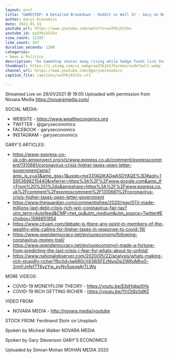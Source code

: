 ```yaml
---
layout: post
title: "GAMESTOP: A Detailed Breakdown - Reddit vs Wall St - Gary on Novara Media with Micheal Walker"
author: Garys Economics
date: 2021-01-31
youtube_url: https://www.youtube.com/watch?v=ua3YbjkSJSo
youtube_id: ua3YbjkSJSo
view_count: 12103
like_count: 347
duration_seconds: 1208
categories:
- News & Politics
description: "As GameStop shares keep rising while hedge funds lick their wounds, are Reddit users a real threat to the power of Wall Street?"
thumbnail: https://i.ytimg.com/vi_webp/ua3YbjkSJSo/maxresdefault.webp
channel_url: https://www.youtube.com/@garyseconomics
caption_file: captions/ua3YbjkSJSo.vtt

---
```


Streamed Live on 29/01/2021 @ 19:05
Uploaded with permission from Novara Media
https://novaramedia.com/


SOCIAL MEDIA:
- WEBSITE - https://www.wealtheconomics.org
- TWITTER - @garyseconomics
- FACEBOOK - garyseconomics
- INSTAGRAM - garyseconomics


GARY'S ARTICLES:
- https://www-express-co-uk.cdn.ampproject.org/v/s/www.express.co.uk/comment/expresscomment/1310681/coronavirus-crisis-higher-taxes-open-letter-government/amp?amp_js_v=a3&amp_gsa=1&usqp=mq331AQIKAGwASDYAQE%3D#aoh=15953698215440&referrer=https%3A%2F%2Fwww.google.com&amp_tf=From%20%251%24s&ampshare=https%3A%2F%2Fwww.express.co.uk%2Fcomment%2Fexpresscomment%2F1310681%2Fcoronavirus-crisis-higher-taxes-open-letter-government
- https://www.theguardian.com/commentisfree/2020/may/07/i-made-millions-last-debt-crisis-rich-win-coronavirus-fair-tax?utm_term=Autofeed&CMP=twt_gu&utm_medium&utm_source=Twitter#Echobox=1588851954
- https://www.cityam.com/debate-is-there-any-point-in-members-of-the-wealthy-elite-calling-for-higher-taxes-in-response-to-covid-19/
- https://www.opendemocracy.net/en/oureconomy/following-coronavirus-money-trail/
- https://www.opendemocracy.net/en/oureconomy/i-made-a-fortune-from-predicting-the-last-crisis-i-fear-for-whats-about-to-unfold/
- https://www.nationalobserver.com/2020/05/22/analysis/whats-making-rich-stupidly-richer?fbclid=IwAR0cV436I5FEzNvpDp2WKqMho5-2rmYJnfef7T6vzYw_pyNy5usoeArTLWg


MORE VIDEOS:
- COVID-19 MONEYFLOW THEORY - https://youtu.be/EiblHqbpXHs
- COVID-19 RICH GETTING RICHER - https://youtu.be/1YrDt8z0dKE


VIDEO FROM:
- NOVARA MEDIA - http://novara.media/youtube


STOCK FROM:
Ferdinand Stohr on Unsplash


Spoken by Micheal Walker
NOVARA MEDIA


Spoken by Gary Stevenson
GARY'S ECONOMICS


Uploaded by Simran Mohan 
MOHAN MEDIA 2020
